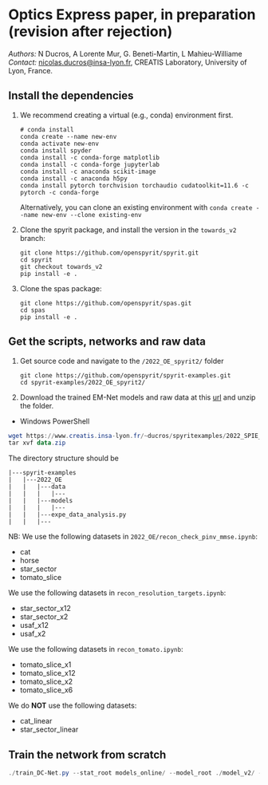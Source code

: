 # Optics Express paper, in preparation (revision after rejection)
*Authors:* N Ducros, A Lorente Mur, G. Beneti-Martin, L Mahieu-Williame
*Contact:* nicolas.ducros@insa-lyon.fr, CREATIS Laboratory, University of Lyon, France.

## Install the dependencies

1. We recommend creating a virtual (e.g., conda) environment first.

    ```shell
    # conda install
    conda create --name new-env
    conda activate new-env
    conda install spyder
    conda install -c conda-forge matplotlib
    conda install -c conda-forge jupyterlab
    conda install -c anaconda scikit-image
    conda install -c anaconda h5py 
    conda install pytorch torchvision torchaudio cudatoolkit=11.6 -c pytorch -c conda-forge
    ```

    Alternatively, you can clone an existing environment with `conda create --name new-env --clone existing-env`

1. Clone the spyrit package, and install the version in the  `towards_v2` branch: 

    ```shell
    git clone https://github.com/openspyrit/spyrit.git
    cd spyrit
    git checkout towards_v2
    pip install -e .
    ```
    
1. Clone the spas package: 

    ```shell
    git clone https://github.com/openspyrit/spas.git
    cd spas
    pip install -e .
    ```

## Get the scripts, networks and raw data

1.  Get source code and navigate to the `/2022_OE_spyrit2/` folder

    ```shell
    git clone https://github.com/openspyrit/spyrit-examples.git
    cd spyrit-examples/2022_OE_spyrit2/ 
    ```
    
2. Download the trained EM-Net models and raw data at this [url](https://www.creatis.insa-lyon.fr/~ducros/spyritexamples/2022_SPIE_OE/2022_SPIE_OE.zip) and unzip the folder.

* Windows PowerShell

```powershell
wget https://www.creatis.insa-lyon.fr/~ducros/spyritexamples/2022_SPIE_OE/2022_SPIE_OE.zip -outfile data.zip
tar xvf data.zip 
```

The directory structure should be

```
|---spyrit-examples
|   |---2022_OE
|   |   |---data
|   |   |   |---
|   |   |---models
|   |   |   |---
|   |   |---expe_data_analysis.py
|   |   |---
```

NB: We use the following datasets in `2022_OE/recon_check_pinv_mmse.ipynb`:

* cat 
* horse 
* star_sector
* tomato_slice

We use the following datasets in `recon_resolution_targets.ipynb`:

* star_sector_x12 
* star_sector_x2 
* usaf_x12
* usaf_x2

We use the following datasets in `recon_tomato.ipynb`:

* tomato_slice_x1
* tomato_slice_x12
* tomato_slice_x2
* tomato_slice_x6

We do **NOT** use the following datasets:

* cat_linear
* star_sector_linear

## Train the network from scratch

```powershell
./train_DC-Net.py --stat_root models_online/ --model_root ./model_v2/ --num_epochs 30 --M 2048
```